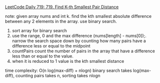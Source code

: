[LeetCode Daily 719: 719. Find K-th Smallest Pair Distance](https://leetcode.com/problems/find-k-th-smallest-pair-distance/description/)

note: given array nums and int k. find the kth smallest absolute difference between any 2 elements in the array.
use binary search.

1. sort array for binary search
2. use the range, 0 and the max difference (nums[length] - nums[0]);. narrow the search space down by counting how many pairs have a difference less or equal to the midpoint
3. countPairs count the number of pairs in the array that have a difference less than or equal to the value.
4. when it is reduced to 1 value is the kth smallest distance

time complexity: O(n log(max-diff) + nlogn)
binary search takes log(max-diff), counting pairs takes n, sorting takes nlogn
